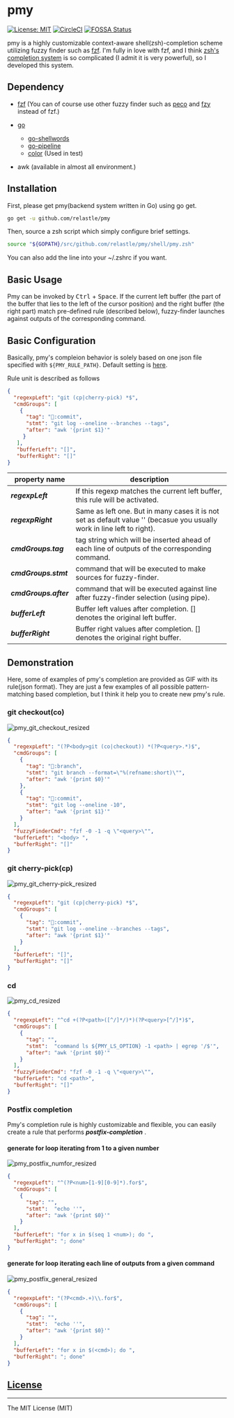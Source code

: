 # pmy

[![License: MIT](https://img.shields.io/badge/License-MIT-blue.svg?style=flat-square)](https://opensource.org/licenses/Apache-2.0)
[![CircleCI](https://circleci.com/gh/relastle/pmy.svg?style=svg)](https://circleci.com/gh/relastle/pmy)
[![FOSSA Status](https://app.fossa.com/api/projects/git%2Bgithub.com%2Frelastle%2Fpmy.svg?type=shield)](https://app.fossa.com/projects/git%2Bgithub.com%2Frelastle%2Fpmy?ref=badge_shield)

pmy is a highly customizable context-aware shell(zsh)-completion scheme utilizing fuzzy finder such as
[fzf](https://github.com/junegunn/fzf).
I'm fully in love with fzf, and I think [zsh's completion system](http://zsh.sourceforge.net/Doc/Release/Completion-System.html#Completion-System) is so complicated (I admit it is very powerful), so I developed this system.

## Dependency

-   [fzf](https://github.com/junegunn/fzf) (You can of course use other fuzzy finder such as [peco](https://github.com/peco/peco) and [fzy](https://github.com/jhawthorn/fzy) instead of fzf.)
-   [go](https://github.com/golang/go)
    -   [go-shellwords](https://github.com/mattn/go-shellwords)
    -   [go-pipeline](https://github.com/mattn/go-pipeline)
    -   [color](https://github.com/fatih/color) (Used in test)

-   awk (available in almost all environment.)

## Installation

First, please get pmy(backend system written in Go) using go get.
```sh
go get -u github.com/relastle/pmy
```

Then, source a zsh script which simply configure brief settings.

```zsh
source "${GOPATH}/src/github.com/relastle/pmy/shell/pmy.zsh"
```

You can also add the line into your ~/.zshrc if you want.

## Basic Usage

Pmy can be invoked by <kbd>Ctrl</kbd> + <kbd>Space</kbd>.
If the current left buffer (the part of the buffer that lies to the left of the cursor position) and the right buffer (the right part) match pre-defined rule (described below), fuzzy-finder launches against outputs of the corresponding command. 

## Basic Configuration

Basically, pmy's compleion behavior is solely based on one json file specified with `${PMY_RULE_PATH}`.
Default setting is [here](https://github.com/relastle/pmy/blob/master/resources/pmy_rules.json).

Rule unit is described as follows

```json
{
  "regexpLeft": "git (cp|cherry-pick) *$",
  "cmdGroups": [
    {
      "tag": "🍒:commit",
      "stmt": "git log --oneline --branches --tags",
      "after": "awk '{print $1}'"
     }
   ],
   "bufferLeft": "[]",
   "bufferRight": "[]"
}
```
| property name         | description                                                                                                             |
| ---                   | ---                                                                                                                     |
| ***regexpLeft***      | If this regexp matches the current left buffer, this rule will be activated.                                            |
| ***regexpRight***     | Same as left one. But in many cases it is not set as default value '' (becasue you usually work in line left to right). |
| ***cmdGroups.tag***   | tag string which will be inserted ahead of each line of outputs of the corresponding command.                           |
| ***cmdGroups.stmt***  | command that will be executed to make sources for fuzzy-finder.                                                         |
| ***cmdGroups.after*** | command that will be executed against line after fuzzy-finder selection (using pipe).                                   |
| ***bufferLeft***      | Buffer left values after completion. [] denotes the original left buffer.                                               |
| ***bufferRight***     | Buffer right values after completion. [] denotes the original right buffer.                                             |

## Demonstration

Here, some of examples of pmy's completion are provided as GIF with its rule(json format).
They are just a few examples of all possible pattern-matching based completion, but I think it help you to create new pmy's rule.

### git checkout(co)

![pmy_git_checkout_resized](https://user-images.githubusercontent.com/6816040/59544897-a5e6cc80-8f51-11e9-8b6a-656734d159b0.gif)

```json
{
  "regexpLeft": "(?P<body>git (co|checkout)) *(?P<query>.*)$",
  "cmdGroups": [
    {
      "tag": "🌱:branch",
      "stmt": "git branch --format=\"%(refname:short)\"",
      "after": "awk '{print $0}'"
    },
    {
      "tag": "🍺:commit",
      "stmt": "git log --oneline -10",
      "after": "awk '{print $1}'"
    }
  ],
  "fuzzyFinderCmd": "fzf -0 -1 -q \"<query>\"",
  "bufferLeft": "<body> ",
  "bufferRight": "[]"
}

```

### git cherry-pick(cp)

![pmy_git_cherry-pick_resized](https://user-images.githubusercontent.com/6816040/59544901-a67f6300-8f51-11e9-91f9-16e668b25af7.gif)

```json
{
  "regexpLeft": "git (cp|cherry-pick) *$",
  "cmdGroups": [
    {
      "tag": "🍒:commit",
      "stmt": "git log --oneline --branches --tags",
      "after": "awk '{print $1}'"
    }
  ],
  "bufferLeft": "[]",
  "bufferRight": "[]"
}

```

### cd

![pmy_cd_resized](https://user-images.githubusercontent.com/6816040/59544895-a54e3600-8f51-11e9-894a-22beac49014e.gif)

```json
{
  "regexpLeft": "^cd +(?P<path>([^/]*/)*)(?P<query>[^/]*)$",
  "cmdGroups": [
    {
      "tag": "",
      "stmt":  "command ls ${PMY_LS_OPTION} -1 <path> | egrep '/$'",
      "after": "awk '{print $0}'"
    }
  ],
  "fuzzyFinderCmd": "fzf -0 -1 -q \"<query>\"",
  "bufferLeft": "cd <path>",
  "bufferRight": "[]"
}

```

### Postfix completion

Pmy's completion rule is highly customizable and flexible, you can easily create a rule that performs ***postfix-completion*** .

#### generate for loop iterating from 1 to a given number

![pmy_postfix_numfor_resized](https://user-images.githubusercontent.com/6816040/59544899-a5e6cc80-8f51-11e9-82ca-a149620264cb.gif)

```json
{
  "regexpLeft": "^(?P<num>[1-9][0-9]*).for$",
  "cmdGroups": [
    {
      "tag": "",
      "stmt":  "echo ''",
      "after": "awk '{print $0}'"
    }
  ],
  "bufferLeft": "for x in $(seq 1 <num>); do ",
  "bufferRight": "; done"
}

```

#### generate for loop iterating each line of outputs from a given command

![pmy_postfix_general_resized](https://user-images.githubusercontent.com/6816040/59544900-a5e6cc80-8f51-11e9-8c86-1a88a417b11e.gif)

```json
{
  "regexpLeft": "(?P<cmd>.+)\\.for$",
  "cmdGroups": [
    {
      "tag": "",
      "stmt":  "echo ''",
      "after": "awk '{print $0}'"
    }
  ],
  "bufferLeft": "for x in $(<cmd>); do ",
  "bufferRight": "; done"
}
```

## [License](LICENSE)
------------------

The MIT License (MIT)

